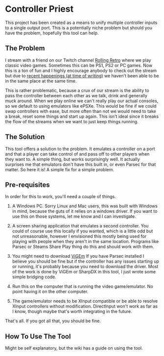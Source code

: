 # Controller Priest

This project has been created as a means to unify multiple controller inputs to a single output port. This is a potentially niche problem but should you have the problem, hopefully this tool can help.

## The Problem

I stream with a friend on our Twitch channel [Rolling Retro](https://twitch.tv/rollingretro) where we play classic video games. Sometimes this can be PS1, PS2 or PC games. Now this is a ton of fun and I highly encourage anybody to check out the stream but due to [recent happenings (at time of writing)](https://en.wikipedia.org/wiki/Coronavirus_disease_2019) we haven't been able to be in the same place at the same time.

This is rather problematic, because a crux of our stream is the ability to pass the controller between each other as we talk, drink and generally muck around. When we play online we can't really play our actual consoles, so we default to using emulators like ePSXe. This would be fine if we could swap controllers with ease, but more often than not we would need to take a break, reset some things and start up again. This isn't ideal since it breaks the flow of the streams when we want to just keep things running.

## The Solution

This tool offers a solution to the problem. It emulates a controller on a port and that a player can take control of and pass off to other players when they want to. A simple thing, but works surprisingly well. It actually surprises me that emulators don't have this built in, or even Parsec for that matter. So here it is! A simple fix for a simple problem.

## Pre-requisites

In order for this to work, you'll need a couple of things.

1. A Windows PC. Sorry Linux and Mac users, this was built with Windows in mind, because the guts of it relies on a windows driver. If you want to use this on those systems, let me know and I can investigate.

2. A screen sharing application that emulates a second controller. You could of course use this locally if you wanted, which is a little odd but not unreasonable, however I envisioned this mostly being used for playing with people when they aren't in the same location. Programs like Parsec or Steams Share Play thing do this and should work with them.

3. You might need to download [ViGEm](https://github.com/ViGEm/ViGEmBus/releases) If you have Parsec installed I believe you should be fine but if the controller has any issues starting up or running, it's probably because you need to download the driver. Most of the work is done by ViGEm or SharpDX in this tool, I just wrote some simple bridging code.

4. Run this on the computer that is running the video game/emulator. No point having it on the other computer.

5. The game/emulator needs to be XInput compatible or be able to resolve XInput controllers without modification. DirectInput won't work as far as I know, though maybe that's worth integrating in the future.

That's all. If you got all that, you should be fine.

## How To Use The Tool

Might be self explanatory, but the wiki has a guide on using the tool.
